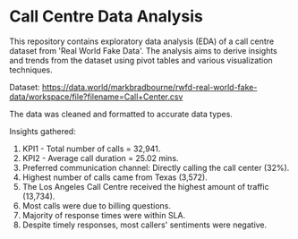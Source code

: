 # Call Centre Data Analysis
This repository contains exploratory data analysis (EDA) of a call centre dataset from 'Real World Fake Data'. The analysis aims to derive insights and trends from the dataset using pivot tables and various visualization techniques.

Dataset: https://data.world/markbradbourne/rwfd-real-world-fake-data/workspace/file?filename=Call+Center.csv

The data was cleaned and formatted to accurate data types.

Insights gathered:
  1. KPI1 - Total number of calls = 32,941.
  2. KPI2 - Average call duration = 25.02 mins.
  3. Preferred communication channel: Directly calling the call center (32%).
  4. Highest number of calls came from Texas (3,572).
  5. The Los Angeles Call Centre received the highest amount of traffic (13,734).
  6. Most calls were due to billing questions.
  7. Majority of response times were within SLA.
  8. Despite timely responses, most callers' sentiments were negative.
